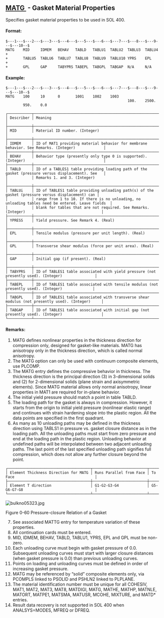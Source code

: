 ## [MATG ](https://nexus.hexagon.com/documentationcenter/bundle/MSC_Nastran_2022.4/page/Nastran_Combined_Book/qrg/bulkno/TOC.MATG.xhtml) - Gasket Material Properties

Specifies gasket material properties to be used in SOL 400.

#### Format:

```nastran
$---1---$---2---$---3---$---4---$---5---$---6---$---7---$---8---$---9---$---10--$
MATG    MID     IDMEM   BEHAV   TABLD   TABLU1  TABLU2  TABLU3  TABLU4  +
+       TABLU5  TABLU6  TABLU7  TABLU8  TABLU9  TABLU10 YPRS    EPL     +
+       GPL     GAP     TABYPRS TABEPL  TABGPL  TABGAP  N/A     N/A     
```

#### Example:

```nastran
$---1---$---2---$---3---$---4---$---5---$---6---$---7---$---8---$---9---$---10--$
MATG    100     10      0       1001    1002    1003                 
                                                        100.    2500.
        950.    0.0                                                  
```

```text
┌───────────┬──────────────────────────────────────────────────────────────────────────────────────────────────┐
│ Describer │ Meaning                                                                                          │
├───────────┼──────────────────────────────────────────────────────────────────────────────────────────────────┤
│ MID       │ Material ID number. (Integer)                                                                    │
├───────────┼──────────────────────────────────────────────────────────────────────────────────────────────────┤
│ IDMEM     │ ID of MAT1 providing material behavior for membrane behavior. See Remarks. (Integer)             │
├───────────┼──────────────────────────────────────────────────────────────────────────────────────────────────┤
│ BEHAV     │ Behavior type (presently only type 0 is supported). (Integer)                                    │
├───────────┼──────────────────────────────────────────────────────────────────────────────────────────────────┤
│ TABLD     │ ID of a TABLES1 table providing loading path of the gasket (pressure versus displacement). See   │
│           │ Remarks 1. and 3. (Integer)                                                                      │
├───────────┼──────────────────────────────────────────────────────────────────────────────────────────────────┤
│ TABLUi    │ ID of TABLES1 table providing unloading path(s) of the gasket (pressure versus displacement) can │
│           │ range from 1 to 10. If there is no unloading, no unloading tables need be entered. Leave fields  │
│           │ blank for tables that are not required. See Remarks. (Integer)                                   │
├───────────┼──────────────────────────────────────────────────────────────────────────────────────────────────┤
│ YPRESS    │ Yield pressure. See Remark 4. (Real)                                                             │
├───────────┼──────────────────────────────────────────────────────────────────────────────────────────────────┤
│ EPL       │ Tensile modulus (pressure per unit length). (Real)                                               │
├───────────┼──────────────────────────────────────────────────────────────────────────────────────────────────┤
│ GPL       │ Transverse shear modulus (force per unit area). (Real)                                           │
├───────────┼──────────────────────────────────────────────────────────────────────────────────────────────────┤
│ GAP       │ Initial gap (if present). (Real)                                                                 │
├───────────┼──────────────────────────────────────────────────────────────────────────────────────────────────┤
│ TABYPRS   │ ID of TABLES1 table associated with yield pressure (not presently used). (Integer)               │
├───────────┼──────────────────────────────────────────────────────────────────────────────────────────────────┤
│ TABEPL    │ ID of TABLES1 table associated with tensile modulus (not presently used). (Integer)              │
├───────────┼──────────────────────────────────────────────────────────────────────────────────────────────────┤
│ TABGPL    │ ID of TABLES1 table associated with transverse shear modulus (not presently used). (Integer)     │
├───────────┼──────────────────────────────────────────────────────────────────────────────────────────────────┤
│ TABGAP    │ ID of TABLES1 table associated with initial gap (not presently used). (Integer)                  │
└───────────┴──────────────────────────────────────────────────────────────────────────────────────────────────┘
```

#### Remarks:

1. MATG defines nonlinear properties in the thickness direction for compression only, designed for gasket-like materials. MATG has anisotropy only in the thickness direction, which is called normal anisotropy.
2. The MATG option can only be used with continuum composite elements, use PLCOMP.
3. The MATG entry defines the compressive behavior in thickness. The thickness direction is the principal direction (3) in 3-dimensional solids and (2) for 2-dimensional solids (plane strain and axisymmetric elements). Since MATG material allows only normal anisotropy, linear properties in MAT1 are required for in-plane behavior.
4. The initial yield pressure should match a point in table TABLD.
5. The loading path for the gasket is always in compression. However, it starts from the origin to initial yield pressure (nonlinear elastic range) and continues with strain hardening slope into the plastic region. All the data points are specified in the first quadrant.
6. As many as 10 unloading paths may be defined in the thickness direction using TABLS1 in pressure vs. gasket closure distance as in the loading path. All the unloading paths must start from zero pressure and end at the loading path in the plastic region. Unloading behavior at undefined paths will be interpolated between two adjacent unloading paths. The last point of the last specified unloading path signifies full compression, which does not allow any further closure beyond the point.

```text
┌──────────────────────────────────────┬─────────────────────────┬─────────────────────────────────────────────┐
│ Element Thickness Direction for MATG │ Runs Parallel from Face │ To Face                                     │
├──────────────────────────────────────┼─────────────────────────┼─────────────────────────────────────────────┤
│ Element T direction                  │ G1-G2-G3-G4             │ G5-G6-G7-G8                                 │
└──────────────────────────────────────┴─────────────────────────┴─────────────────────────────────────────────┘
```

![bulkno05323.jpg](https://help-be.hexagonmi.com/bundle/MSC_Nastran_2022.4/page/Nastran_Combined_Book/qrg/bulkno/../../../assets/bulkno05323.jpg?_LANG=enus)

Figure 0-60 Pressure-closure Relation of a Gasket

7. See associated MATTG entry for temperature variation of these properties.
8. All continuation cards must be entered.
9. MID, IDMEM, BEHAV, TABLD, TABLU1, YPRS, EPL and GPL must be non-zero.
10. Each unloading curve must begin with gasket pressure of 0.0. Subsequent unloading curves must start with larger closure distances (when gasket pressure is 0.0) than previous unloading curves.
11. Points on loading and unloading curves must be defined in order of increasing gasket pressure.
12. MATG may be referenced by “solid” composite elements only, via PCOMPLS linked to PSOLID and PSHLN2 linked to PLPLANE.
13. The material identification number must be unique for all COHESIV, MAT1, MAT2, MAT3, MAT8, MATDIGI, MATG, MATHE, MATHP, MATNLE, MATORT, MATPE1, MATSMA, MATUSR, MCOHE, MIXTURE, and MATD* entries.
14. Result data recovery is not supported in SOL 400 when ANALSYS=MODES, MFREQ or DFREQ.

